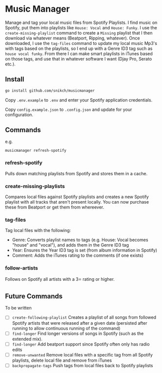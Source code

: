 # Music Manager

Manage and tag your local music files from Spotify Playlists. I find music on Spotify, put them into playlists like
`House: Vocal` and `House: Funky`. I use the `create-missing-playlist` command to create a `Missing` playlist that I
then download via whatever means (Beatport, Ripping, whatever). Once downloaded, I use the `tag-files` command to update
my local music Mp3's with tags based on the playlists, so I end up with a Genre ID3 tag such as `house vocal funky`.
From there I can make smart playlists in iTunes based on those tags, and use that in whatever software I want (Djay Pro,
Serato etc.).

## Install

```sh
go install github.com/snikch/musicmanager
```

Copy `.env.example` to `.env` and enter your Spotify application credentials.

Copy `config.example.json` to `.config.json` and update for your configuration.

## Commands

e.g.

```
musicmanager refresh-spotify
```

### refresh-spotify

Pulls down matching playlists from Spotify and stores them in a cache.

### create-missing-playlists

Compares local files against Spotify playlists and creates a new Spotify playlist with all tracks that aren't present
locally. You can now purchase these from Beatport or get them from whereever.

### tag-files

Tag local files with the following:

* Genre: Converts playlist names to tags (e.g. House: Vocal becomes "house" and "vocal"), and adds them in the Genre ID3
  tag
* Year: Ensures the Year ID3 tag is set (from album information in Spotify)
* Comment: Adds the iTunes rating to the comments (if one exists)

### follow-artists

Follows on Spotify all artists with a 3⭐ rating or higher.

## Future Commands

To be written

* [ ] `create-following-playlist` Creates a playlist of all songs from followed Spotify artists that were released after
      a given date (persisted after running to allow continuous running of the command)
* [ ] `find-longer` Find longer versions of songs in Spotify (such as the extended mix).
* [ ] `find-longer` Add beatport support since Spotify often only has radio edits
* [ ] `remove-unwanted` Remove local files with a specific tag from all Spotify playlists, delete local file and remove
      from iTunes
* [ ] `backpropagate-tags` Push tags from local files back to Spotify playlists
